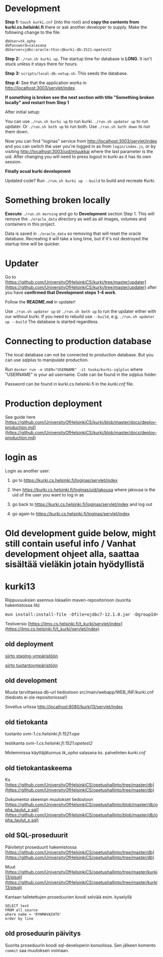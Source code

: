 # Development #

**Step 1:** `touch kurki.cnf` (into the root) and **copy the contents from kurki.cs.helsinki.fi** there or ask another developer to supply. Make the following change to the file:

```
dbUser=tk_opha
dbPassword=salasana
dbServer=jdbc:oracle:thin:@kurki-db:1521:opetest2
```

**Step 2:** `./run.sh kurki up`.  The startup time for database is **LONG**. It isn't stuck unless it stays there for hours.

**Step 3:** `scripts/local-db-setup.sh`. This seeds the database.

**Step 4:** See that the application works in [http://localhost:3003/servlet/index](http://localhost:3003/servlet/index).

**If something is broken see the next section with title "Something broken locally" and restart from Step 1**

After initial setup:

You can use `./run.sh kurki up` to run kurki. `./run.sh updater up` to run updater. Or `./run.sh both up` to run both. Use `./run.sh both down` to run them down.

Now you can find "loginas" service from [http://localhost:3003/servlet/index](http://localhost:3003/servlet/index) and you can switch the user you're logged in as from `login/index.js`, or by visiting [http://localhost:3003/uid/mluukkai](http://localhost:3003/uid/mluukkai) where the last parameter is the uid. After changing you will need to press logout in kurki as it has its own session.

**Finally acual kurki development**

Updated code? Run `./run.sh kurki up --build` to build and recreate Kurki.

# Something broken locally # 

**Execute** `./run.sh morning` and go to **Development** section Step 1. This will remove the `./oracle_data` directory as well as all images, volumes and containers in this project. 

Data is saved in `./oracle_data` so removing that will reset the oracle database. Recreating it will take a long time, but if it's not destroyed the startup time will be quicker.

# Updater #

Go to [https://github.com/UniversityOfHelsinkiCS/kurki/tree/master/updater](https://github.com/UniversityOfHelsinkiCS/kurki/tree/master/updater) after you have **confirmed that Development steps 1-4 work**.

Follow the **README.md** in updater!

Use `./run.sh updater up` or `./run.sh both up` to run the updater either with our without kurki. If you need to rebuild use `--build`, e.g. `./run.sh updater up --build` The database is started regardless.

# Connecting to production database #

The local database can not be connected to production database. But you can use sqlplus to manipulate production.

Run `docker run -e USER="USERNAME" -it toska/kurki-sqlplus` where "USERNAME" is your ad username. Code can be found in the sqlplus folder.

Password can be found in kurki.cs.helsinki.fi in the _kurki.cnf_ file.

# Production deployment #

See guide here [https://github.com/UniversityOfHelsinkiCS/kurki/blob/master/docs/deploy-production.md](https://github.com/UniversityOfHelsinkiCS/kurki/blob/master/docs/deploy-production.md)

# login as

Login as another user:

1. go to  https://kurki.cs.helsinki.fi/loginas/servlet/index
2. then https://kurki.cs.helsinki.fi/loginas/uid/jakousa where jakousa is the uid of the user you want to log in as 

3. go back to https://kurki.cs.helsinki.fi/loginas/servlet/index and log out
4. go again to https://kurki.cs.helsinki.fi/loginas/servlet/index

# Old development guide below, might still contain useful info / Vanhat development ohjeet alla, saattaa sisältää vieläkin jotain hyödyllistä #

kurki13
=======

Riippuvuuksien asennus lokaaliin maven-repositorioon (suorita hakemistossa lib)

<pre>
mvn install:install-file -Dfile=ojdbc7-12.1.0.jar -DgroupId=com.oracle -DartifactId=ojdbc7 -Dversion=12.1.0 -Dpackaging=jar
</pre>

Testiversio [https://ilmo.cs.helsinki.fi/t_kurki/servlet/index](https://ilmo.cs.helsinki.fi/t_kurki/servlet/index)

## old deployment ##

[siirto staging-ympäristöön](https://github.com/UniversityOfHelsinkiCS/opetushallinto/blob/master/kurki13/docs/deploy-staging.md)

[siirto tuotantoympäristöön](https://github.com/UniversityOfHelsinkiCS/opetushallinto/blob/master/kurki13/docs/deploy-production.md)

## old development ##

Muuta tarvittaessa db-url tiedostoon src/main/webapp/WEB_INF/kurki.cnf (tiedosto ei ole repositoriossa!)

Sovellus urlissa [http://localhost:8080/kurki13/servlet/index](http://localhost:8080/kurki13/servlet/index)

## old tietokanta ##

tuotanto _svm-1.cs.helsinki.fi:1521:ope_

testikanta _svm-1.cs.helsinki.fi:1521:opetest2_

Molemmissa käyttäjätunnus *tk_opha* salasana ks. palvelinten _kurki.cnf_ 

## old tietokantaskeema ##

Ks [https://github.com/UniversityOfHelsinkiCS/opetushallinto/tree/master/db](https://github.com/UniversityOfHelsinkiCS/opetushallinto/tree/master/db)

Dokumentoi skeeman muutokset tiedostoon [https://github.com/UniversityOfHelsinkiCS/opetushallinto/blob/master/db/opha_taulut_x.sql](https://github.com/UniversityOfHelsinkiCS/opetushallinto/blob/master/db/opha_taulut_x.sql)

## old SQL-proseduurit ##

Päivitetyt proseduurit hakemistossa [https://github.com/UniversityOfHelsinkiCS/opetushallinto/tree/master/db](https://github.com/UniversityOfHelsinkiCS/opetushallinto/tree/master/db)

Muut [https://github.com/UniversityOfHelsinkiCS/opetushallinto/tree/master/kurki13/plsql](https://github.com/UniversityOfHelsinkiCS/opetushallinto/tree/master/kurki13/plsql)

Kantaan talletettujen proseduurien koodi selviää esim. kyselyllä

```
SELECT text 
FROM all_source
where name = 'RYHMAVAIHTO'
order by line
```

## old proseduurin päivitys

Suorita proseduurin koodi sql-developerin konsolissa. Sen jälkeen komento ```commit``` saa muutoksen voimaan.
